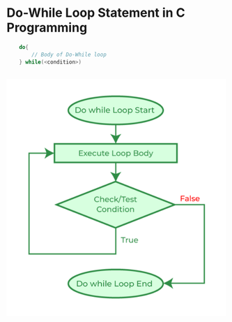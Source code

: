 # Do-While Loop Statement in C Programming

```c
    do{
        // Body of Do-While loop
    } while(<condition>)
```

<br>

<img src="images/do_while_loop.png" alt="Flowchart of Do-While Loop">